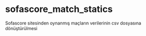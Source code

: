 # sofascore_match_statics
Sofascore sitesinden oynanmış maçların verilerinin csv dosyasına dönüştürülmesi
